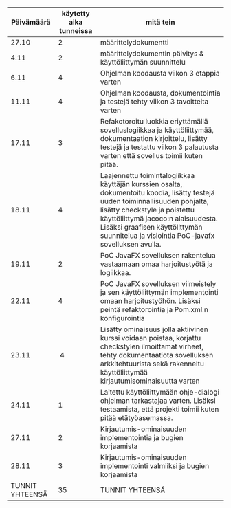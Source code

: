 Päivämäärä | käytetty aika tunneissa | mitä tein
-----------|---------------|----------
27.10| 2 | määrittelydokumentti
4.11 | 2 | määrittelydokumentin päivitys & käyttöliittymän suunnittelu
6.11 | 4 | Ohjelman koodausta viikon 3 etappia varten
11.11| 4 | Ohjelman koodausta, dokumentointia ja testejä tehty viikon 3 tavoitteita varten
17.11| 3 | Refakotoroitu luokkia eriyttämällä sovelluslogiikkaa ja käyttöliittymää, dokumentaation kirjoittelu, lisätty testejä ja testattu viikon 3 palautusta varten että sovellus toimii kuten pitää.
18.11| 4 | Laajennettu toimintalogiikkaa käyttäjän kurssien osalta, dokumentoitu koodia, lisätty testejä uuden toiminnallisuuden pohjalta, lisätty checkstyle ja poistettu käyttöliittymä jacoco:n alaisuudesta. Lisäksi graafisen käyttölittymän suunnitelua ja visiointia PoC-javafx sovelluksen avulla.
19.11| 2 | PoC JavaFX sovelluksen rakentelua vastaamaan omaa harjoitustyötä ja logiikkaa.
22.11| 4 | PoC JavaFX sovelluksen viimeistely ja sen käyttöliittymän implementointi omaan harjoitustyöhön. Lisäksi peintä refaktorointia ja Pom.xml:n konfigurointia
23.11| 4 | Lisätty ominaisuus jolla aktiivinen kurssi voidaan poistaa, korjattu checkstylen ilmoittamat virheet, tehty dokumentaatiota sovelluksen arkkitehtuurista sekä rakenneltu käyttöliittymää kirjautumisominaisuutta varten
24.11| 1 | Laitettu käyttöliittymään ohje-dialogi ohjelman tarkastajaa varten. Lisäksi testaamista, että projekti toimii kuten pitää etätyöasemassa.
27.11| 2 | Kirjautumis-ominaisuuden implementointia ja bugien korjaamista
28.11| 3 | Kirjautumis-ominaisuuden implementointi valmiiksi ja bugien korjaamista
TUNNIT YHTEENSÄ | 35 | TUNNIT YHTEENSÄ
